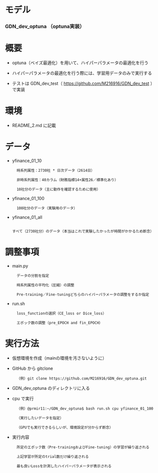 # モデル
### GDN_dev_optuna （optuna実装）


# 概要

* optuna（ベイズ最適化）を用いて、ハイパーパラメータの最適化を行う

* ハイパーパラメータの最適化を行う際には、学習用データのみで実行する

* テストは GDN_dev_test（ https://github.com/M216916/GDN_dev_test ） で実装
    

# 環境
* README_2.md に記載


# データ
* yfinance_01_10

        時系列属性：2730社 * 日次データ（2614日）

        非時系列属性：40カラム（財務指標14+属性26／標準化あり）

        10社分のデータ（主に動作を確認するために使用）

* yfinance_01_100

        100社分のデータ（実験用のデータ）

* yfinance_01_all

        すべて（2730社分）のデータ（本当はこれで実験したかったが時間がかかるため断念）


# 調整事項

* main.py

        データの分割を指定

        時系列属性の平均化（圧縮）の調整

        Pre-training／Fine-tuningどちらのハイパーパラメータの調整をするか指定


* run.sh

        loss_functionの選択（CE_loss or Dice_loss）

        エポック数の調整（pre_EPOCH and fin_EPOCH）


# 実行方法

* 仮想環境を作成（mainの環境を汚さないように）

* GitHub から gitclone

        （例）git clone https://github.com/M216916/GDN_dev_optuna.git

* GDN_dev_optuna のディレクトリに入る

* cpu で実行

        （例）@prmir11:~/GDN_dev_optuna$ bash run.sh cpu yfinance_01_100

        （実行したいデータを指定）

        （GPUでも実行できるらしいが、環境設定が分からず断念）

* 実行内容

        所定のエポック数（Pre-trainingおよびFine-tuning）の学習が繰り返される

        上記学習が所定のtrial数だけ繰り返される

        最も良いLossを計測したハイパーパラメータが表示される

